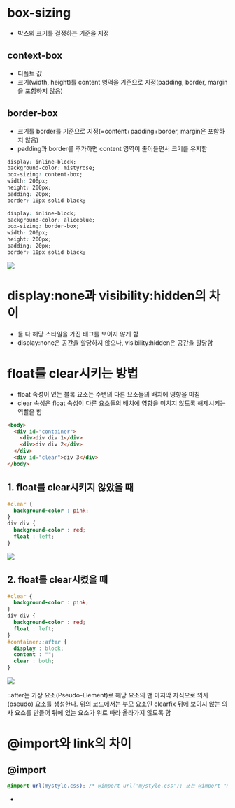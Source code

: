 # box-sizing
* 박스의 크기를 결정하는 기준을 지정
## context-box
* 디폴트 값
* 크기(width, height)를 content 영역을 기준으로 지정(padding, border, margin을 포함하지 않음)
## border-box
* 크기를 border를 기준으로 지정(=content+padding+border, margin은 포함하지 않음)
* padding과 border를 추가하면 content 영역이 줄어들면서 크기를 유지함

```css
display: inline-block;
background-color: mistyrose;
box-sizing: content-box;
width: 200px;
height: 200px;
padding: 20px;
border: 10px solid black;
```
```css
display: inline-block;
background-color: aliceblue;
box-sizing: border-box;
width: 200px;
height: 200px;
padding: 20px;
border: 10px solid black;
```
<img src="https://user-images.githubusercontent.com/67459853/107148072-9c1aa400-6994-11eb-96c1-1d05eeeb893c.PNG">

# display:none과 visibility:hidden의 차이
* 둘 다 해당 스타일을 가진 태그를 보이지 않게 함
* display:none은 공간을 할당하지 않으나, visibility:hidden은 공간을 할당함

# float를 clear시키는 방법
* float 속성이 있는 블록 요소는 주변의 다른 요소들의 배치에 영향을 미침
* clear 속성은 float 속성이 다른 요소들의 배치에 영향을 미치지 않도록 해제시키는 역할을 함
```html
<body>
  <div id="container">
    <div>div div 1</div>
    <div>div div 2</div>
  </div>
  <div id="clear">div 3</div>
</body>
```
## 1. float를 clear시키지 않았을 때
```css
#clear {
  background-color : pink;
}
div div {
  background-color : red;
  float : left;
}
```
<img src="https://user-images.githubusercontent.com/67459853/104121305-7348c400-5380-11eb-998a-9a53c14353fb.PNG">

## 2. float를 clear시켰을 때
```css
#clear {
  background-color : pink;
}
div div {
  background-color : red;
  float : left;
}
#container::after {
  display : block;
  content : "";
  clear : both;
}
```
<img src="https://user-images.githubusercontent.com/67459853/104121307-7479f100-5380-11eb-81f2-fa833eae716c.PNG">

::after는 가상 요소(Pseudo-Element)로 해당 요소의 맨 마지막 자식으로 의사(pseudo) 요소를 생성한다. 위의 코드에서는 부모 요소인 clearfix 뒤에 보이지 않는 의사 요소를 만들어 뒤에 있는 요소가 위로 따라 올라가지 않도록 함

# @import와 link의 차이
## @import
```css
@import url(mystyle.css); /* @import url('mystyle.css'); 또는 @import "mystyle.css";도 가능 */
```
* <style> 안에서만 사용되며, 그렇기 때문에 CSS 파일 내부에서도 @import를 사용할 수 있음
* 직렬방식으로 다운로드하여 로딩 속도가 비교적 긺.
* 여러 개의 @import 사용시 일부 브라우저(IE)에서 다운로드 순서가 달라 문제가 발생할 수 있음
* 일부 브라우저(Microsoft Edge)에서 @import 방식을 처리하지 못함

## link
```html
<head>
  <link href="mystyle.css" type="text/css" rel="stylesheet">
</head>
```
* type="text/css"는 불러오는 파일이 CSS 언어로 작성된 텍스트 파일임을 알려줌
* rel="stylesheet"는 불러오는 파일이 스타일 시트임을 알려줌
* 종료 태그(\</link\>)가 없음
* 병렬방식으로 다운로드하여 로딩 속도가 비교적 빠름
* 여러 개의 link를 사용해도 IE에서 동일한 순서로 작동함
* Edge에서도 처리가 가능한 방식임

# Vendor Prefix
* 아직 CSS 표준으로 인정되지 않은 실험적이고 비표준인 속성에 각 브라우저 제작사별로 별개의 접두어를 붙임
* -webkit- : 웹킷 계열 브라우저(사파리, 크롬)
* -moz- : 모질라(파이어폭스)
* -o- : 오페라
* -ms- : 마이크로소프트(인터넷 익스플로러, 마이크로소프트 엣지)
* 접두어가 붙은 속성은 해당 버전의 브라우저에서 적용되고 다른 브라우저에서는 무시됨
* 접두어가 붙은 속성을 모두 작성한 후에 기본속성을 작성해야 접두어가 붙은 속성이 정상적으로 적용됨
```css
-webkit-box-sizing: border-box;
-moz-box-sizing: border-box;
box-sizing: border-box;
```
